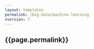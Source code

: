 ```yaml
---
layout: templates
permalink: /big-data/machine-learning
vversion: 7
---
```



## {{page.permalink}} 